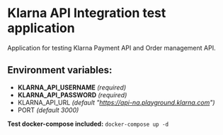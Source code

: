 # Klarna API Integration test application
Application for testing Klarna Payment API and Order management API. 

## Environment variables:
- __KLARNA_API_USERNAME__ _(required)_
- __KLARNA_API_PASSWORD__ _(required)_
- KLARNA_API_URL _(default "https://api-na.playground.klarna.com")_
- PORT _(default 3000)_

__Test docker-compose included:__ `docker-compose up -d`
